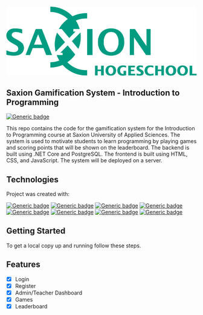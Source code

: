![Logo](teacher_dashboard/assets/images/lg_saxion.png)

## Saxion Gamification System - Introduction to Programming

[![Generic badge](https://img.shields.io/badge/Version-1.0.0-<COLOR>.svg)](https://shields.io/)

This repo contains the code for the gamification system for the Introduction to Programming course at Saxion University of Applied Sciences. The system is used to motivate students to learn programming by playing games and scoring points that will be shown on the leaderboard. The backend is built using .NET Core and PostgreSQL. The frontend is built using HTML, CSS, and JavaScript. The system will be deployed on a server.

## Technologies

Project was created with:

[![Generic badge](ttps://img.shields.io/badge/JavaScript-F7DF1E?style=for-the-badge&logo=javascript&logoColor=black)](https://shields.io/)
[![Generic badge](https://img.shields.io/badge/HTML-239120?style=for-the-badge&logo=html5&logoColor=white)](https://shields.io/)
[![Generic badge](https://img.shields.io/badge/CSS-239120?&style=for-the-badge&logo=css3&logoColor=white)](https://shields.io/)
[![Generic badge](https://img.shields.io/badge/Bootstrap-563D7C?style=for-the-badge&logo=bootstrap&logoColor=white)](https://shields.io/)
[![Generic badge](https://img.shields.io/badge/.NET-5C2D91?style=for-the-badge&logo=.net&logoColor=white)](https://shields.io/)
[![Generic badge](https://img.shields.io/badge/PostgreSQL-316192?style=for-the-badge&logo=postgresql&logoColor=white)](https://shields.io/)
[![Generic badge](https://img.shields.io/badge/-selenium-%43B02A?style=for-the-badge&logo=selenium&logoColor=white)](https://shields.io/)
[![Generic badge](https://img.shields.io/badge/mocha.js-323330?style=for-the-badge&logo=mocha&logoColor=Brown)](https://shields.io/)

## Getting Started

To get a local copy up and running follow these steps.

## Features

- [x] Login
- [x] Register
- [x] Admin/Teacher Dashboard
- [x] Games
- [x] Leaderboard
